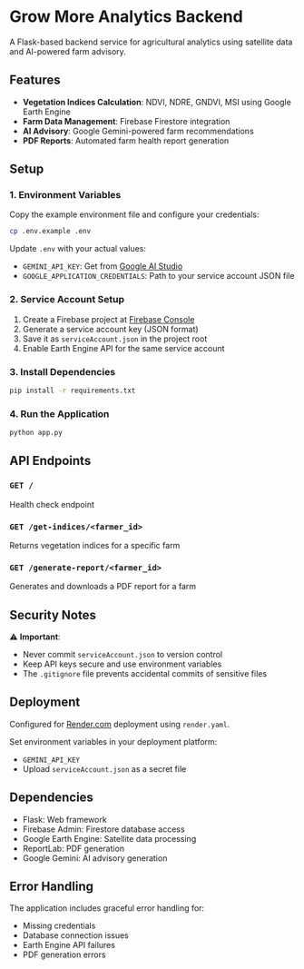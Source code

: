 # Grow More Analytics Backend

A Flask-based backend service for agricultural analytics using satellite data and AI-powered farm advisory.

## Features

- **Vegetation Indices Calculation**: NDVI, NDRE, GNDVI, MSI using Google Earth Engine
- **Farm Data Management**: Firebase Firestore integration
- **AI Advisory**: Google Gemini-powered farm recommendations
- **PDF Reports**: Automated farm health report generation

## Setup

### 1. Environment Variables

Copy the example environment file and configure your credentials:

```bash
cp .env.example .env
```

Update `.env` with your actual values:
- `GEMINI_API_KEY`: Get from [Google AI Studio](https://ai.google.dev/)
- `GOOGLE_APPLICATION_CREDENTIALS`: Path to your service account JSON file

### 2. Service Account Setup

1. Create a Firebase project at [Firebase Console](https://console.firebase.google.com/)
2. Generate a service account key (JSON format)
3. Save it as `serviceAccount.json` in the project root
4. Enable Earth Engine API for the same service account

### 3. Install Dependencies

```bash
pip install -r requirements.txt
```

### 4. Run the Application

```bash
python app.py
```

## API Endpoints

### `GET /`
Health check endpoint

### `GET /get-indices/<farmer_id>`
Returns vegetation indices for a specific farm

### `GET /generate-report/<farmer_id>`
Generates and downloads a PDF report for a farm

## Security Notes

⚠️ **Important**: 
- Never commit `serviceAccount.json` to version control
- Keep API keys secure and use environment variables
- The `.gitignore` file prevents accidental commits of sensitive files

## Deployment

Configured for [Render.com](https://render.com) deployment using `render.yaml`.

Set environment variables in your deployment platform:
- `GEMINI_API_KEY`
- Upload `serviceAccount.json` as a secret file

## Dependencies

- Flask: Web framework
- Firebase Admin: Firestore database access
- Google Earth Engine: Satellite data processing  
- ReportLab: PDF generation
- Google Gemini: AI advisory generation

## Error Handling

The application includes graceful error handling for:
- Missing credentials
- Database connection issues
- Earth Engine API failures
- PDF generation errors
